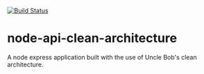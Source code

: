 [![Build Status](https://travis-ci.com/ianlavapiez/node-api-clean-architecture.svg?branch=master)](https://travis-ci.com/ianlavapiez/node-api-clean-architecture)

# node-api-clean-architecture
A node express application built with the use of Uncle Bob's clean architecture.
